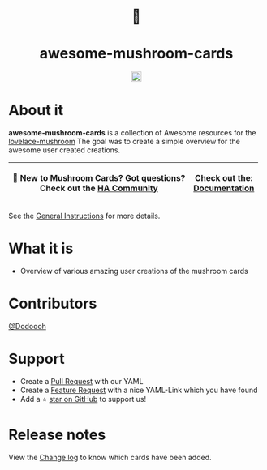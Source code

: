 <h1 align="center">
🍄
<h1 align="center"> awesome-mushroom-cards </h1>

<p align="center">
    <a href="https://github.com/Dodoooh/awesome-mushroom-cards">
        <img src="https://img.shields.io/github/stars/Dodoooh/awesome-mushroom-cards" alt="licenses" height="20">
    </a>
</p>

# About it 

**awesome-mushroom-cards**  is a collection of Awesome resources for the [lovelace-mushroom](https://github.com/piitaya/lovelace-mushroom) The goal was to create a simple overview for the awesome user created creations. 


| <p><strong>👋 New to Mushroom Cards? Got questions?</strong><br><strong>Check out the</strong> <a href="https://community.home-assistant.io/t/mushroom-cards-build-a-beautiful-dashboard-easily/388590"><strong>HA Community</strong></a></p> | <p><strong>Check out the:</strong><br><a href="https://dodoooh.github.io/awesome-mushroom-cards/"><strong>Documentation</strong></a></p> |
| --------------------------------------------------------------------------------------------------------------------------------------------------------------------------------------------------------------------------------------------- | ------------------------------------------------------------------------------------------------------- |


See the [General Instructions](instructions/general.md) for more details.

# What it is
- Overview of various amazing user creations of the mushroom cards

# Contributors

[@Dodoooh](https://github.com/Dodoooh)

# Support

- Create a [Pull Request](https://github.com/Dodoooh/awesome-mushroom-cards/pulls) with our YAML
- Create a [Feature Request](https://github.com/Dodoooh/awesome-mushroom-cards/issues) with a nice YAML-Link which you have found
- Add a ⭐️ [star on GitHub](https://github.com/Dodoooh/awesome-mushroom-cards) to support us!


# Release notes

View the [Change log](changelog.md) to know which cards have been added. 